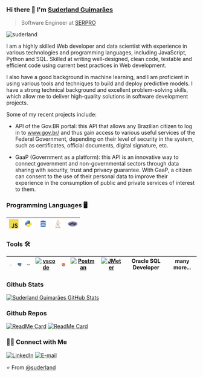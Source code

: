### Hi there 👋 I'm [Suderland Guimarães](https://www.linkedin.com/in/suderland-guimar%C3%A3es-5359271b/)
> Software Engineer at [SERPRO](https://serpro.gov.br)

<img src="https://komarev.com/ghpvc/?username=suderland" alt="suderland" />

<div>
  <p>  
I am a highly skilled Web developer and data scientist with experience in various technologies and programming languages, including JavaScript, Python and SQL. Skilled at writing well-designed, clean code, testable and efficient code using current best practices in Web development. 
    
I also have a good background in machine learning, and I am proficient in using various tools and techniques to build and deploy predictive models. I have a strong technical background and excellent problem-solving skills, which allow me to deliver high-quality solutions in software development projects.
    
Some of my recent projects include:

- API of the Gov.BR portal: this API that allows any Brazilian citizen to log in to www.gov.br/ and thus gain access to various useful services of the Federal Government, depending on their level of security in the system, such as certificates, official documents, digital signature, etc.

- GaaP (Government as a platform): this API is an innovative way to connect government and non-governmental sectors through data sharing with security, trust and privacy guarantee. With GaaP, a citizen can consent to the use of their personal data to improve their experience in the consumption of public and private services of interest to them.
    
  </p>
</div>

### Programming Languages 🖥️

|  [<img src="https://raw.githubusercontent.com/github/explore/80688e429a7d4ef2fca1e82350fe8e3517d3494d/topics/javascript/javascript.png" alt="Javascript" width="25">](https://developer.mozilla.org/pt-BR/docs/Web/JavaScript) | [<img src="https://raw.githubusercontent.com/github/explore/80688e429a7d4ef2fca1e82350fe8e3517d3494d/topics/python/python.png" alt="Python" width="25">](https://www.python.org/) |  [<img src="https://raw.githubusercontent.com/github/explore/80688e429a7d4ef2fca1e82350fe8e3517d3494d/topics/sql/sql.png" alt="sql" width="25">](https://en.wikipedia.org/wiki/SQL) |  [<img src="https://raw.githubusercontent.com/github/explore/5b3600551e122a3277c2c5368af2ad5725ffa9a1/topics/java/java.png" alt="Java" width="25">](https://www.java.com/) |  [<img src="https://raw.githubusercontent.com/github/explore/80688e429a7d4ef2fca1e82350fe8e3517d3494d/topics/php/php.png" alt="php" width="25">](https://php.net/) |
|---|---|---|---|---|
 
### Tools 🛠️

| [<img src="https://raw.githubusercontent.com/github/explore/80688e429a7d4ef2fca1e82350fe8e3517d3494d/topics/mysql/mysql.png" alt="mysql" width="24">](https://www.mysql.com/) |  [<img src="https://raw.githubusercontent.com/github/explore/80688e429a7d4ef2fca1e82350fe8e3517d3494d/topics/postgresql/postgresql.png" alt="PostgreSQL" width="24">](https://www.postgresql.org/) | [<img src="https://raw.githubusercontent.com/github/explore/80688e429a7d4ef2fca1e82350fe8e3517d3494d/topics/git/git.png" alt="Git" width="24">](https://git-scm.com/) |  [<img src="https://upload.wikimedia.org/wikipedia/commons/thumb/2/2d/Visual_Studio_Code_1.18_icon.svg/1200px-Visual_Studio_Code_1.18_icon.svg.png" alt="vscode" width="24">](https://code.visualstudio.com/) | [<img src="https://raw.githubusercontent.com/github/explore/80688e429a7d4ef2fca1e82350fe8e3517d3494d/topics/ubuntu/ubuntu.png" alt="Ubuntu" width="24">](https://ubuntu.com/)  |  [<img src="https://avatars.githubusercontent.com/u/10251060?s=200&v=4" alt="Postman" width="24">](https://github.com/postmanlabs) |  [<img src="https://jmeter.apache.org/images/logo.svg" alt="JMeter" width="24">](https://jmeter.apache.org/) | Oracle SQL Developer | many more...
|---|---|---|---|---|---|---|---|---|

### Github Stats

[![Suderland Guimarães GitHub Stats](https://github-readme-stats.vercel.app/api?username=suderland&show_icons=true&count_private=true)](https://github.com/suderland)

### Github Repos

[![ReadMe Card](https://github-readme-stats.vercel.app/api/pin/?username=suderland&repo=analise-sentimento-bert&show_owner=true)](https://github.com/Suderland/analise-sentimento-bert)
[![ReadMe Card](https://github-readme-stats.vercel.app/api/pin/?username=suderland&repo=clean-architecture-example&show_owner=true)](https://github.com/Suderland/clean-architecture-example)

<h3> 🤝🏻 Connect with Me </h3>

<p align="left">
<a href="https://www.linkedin.com/in/suderland-guimar%C3%A3es-5359271b/" target="_blank"><img alt="LinkedIn" src="https://img.shields.io/badge/LinkedIn-%40suderland--guimaraes-blue"></a>
<a href="mailto:suderland@gmail.com"><img alt="E-mail" src="https://img.shields.io/badge/E--mail-suderland%40gmail.com-red"></a>
</p>


⭐️ From [@suderland](https://github.com/Suderland)
